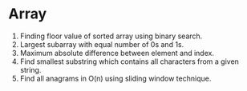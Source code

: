 # Array
1. Finding floor value of sorted array using binary search.
2. Largest subarray with equal number of 0s and 1s.
3. Maximum absolute difference between element and index.
4. Find smallest substring which contains all characters from a given string.
5. Find all anagrams in O(n) using sliding window technique.
